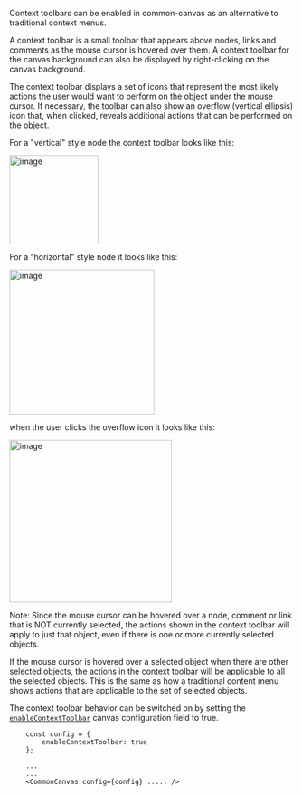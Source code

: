 Context toolbars can be enabled in common-canvas as an alternative to traditional context menus.

A context toolbar is a small toolbar that appears above nodes, links and comments as the mouse cursor is hovered over them. A context toolbar for the canvas background can also be displayed by right-clicking on the canvas background. 

The context toolbar displays a set of icons that represent the most likely actions the user would want to perform on the object under the mouse cursor. If necessary, the toolbar can also show an overflow (vertical ellipsis) icon that, when clicked, reveals additional actions that can be performed on the object.
 

For a "vertical" style node the context toolbar looks like this:

<img width="157" alt="image" src="https://github.com/elyra-ai/canvas/assets/15114439/59d3a435-d901-456f-8825-c9a53196bde3">

For a “horizontal” style node it looks like this:

<img width="256" alt="image" src="https://github.com/elyra-ai/canvas/assets/15114439/e9d1a2cb-b186-420b-ae53-31b11bb34e57">

when the user clicks the overflow icon it looks like this:

<img width="287" alt="image" src="https://github.com/elyra-ai/canvas/assets/15114439/fe1ec1e3-ba5e-4054-a6d9-77eeba4635ed">

Note: Since the mouse cursor can be hovered over a node, comment or link that is NOT currently selected, the actions shown in the context toolbar will apply to just that object, even if there is one or more currently selected objects.  

If the mouse cursor is hovered over a selected object when there are other selected objects, the actions in the context toolbar will be applicable to all the selected objects. This is the same as how a traditional content menu shows actions that are applicable to the set of selected objects. 


The context toolbar behavior can be switched on by setting the [`enableContextToolbar`](2.1-Config-Objects.md#enablecontexttoolbar) canvas configuration field to true.

```
    const config = {
        enableContextToolbar: true
    };

    ...
    ...
    <CommonCanvas config={config} ..... />
```


